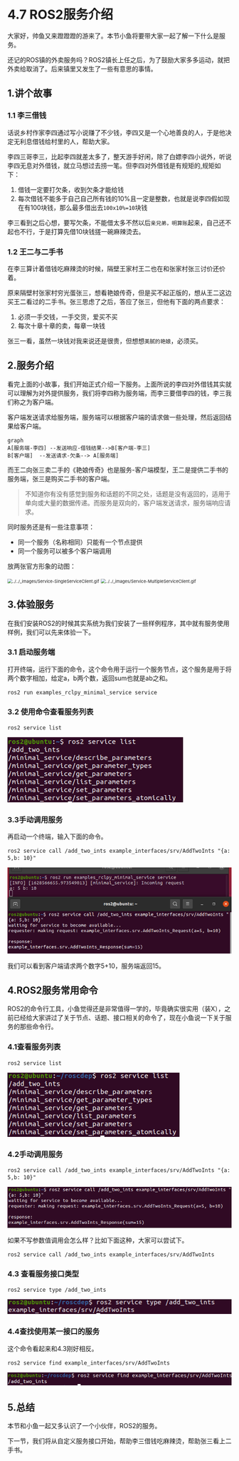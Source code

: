 # 4.7 ROS2服务介绍

大家好，帅鱼又来蹬蹬蹬的游来了。本节小鱼将要带大家一起了解一下什么是服务。

还记的ROS镇的外卖服务吗？ROS2镇长上任之后，为了鼓励大家多多运动，就把外卖给取消了。后来镇里又发生了一些有意思的事情。

## 1.讲个故事

### 1.1 李三借钱

话说乡村作家李四通过写小说赚了不少钱，李四又是一个心地善良的人，于是他决定无利息借钱给村里的人，帮助大家。

李四三哥李三，比起李四就差太多了，整天游手好闲，除了白嫖李四小说外，听说李四无息对外借钱，就立马想过去捞一笔。但李四对外借钱是有规矩的,规矩如下：

1. 借钱一定要打欠条，收到欠条才能给钱
2. 每次借钱不能多于自己自己所有钱的10%且一定是整数，也就是说李四假如现在有100块钱，那么最多借出去`100x10%=10`块钱

李三看到之后心想，要写欠条，不能借太多不然以后`亲兄弟，明算账`起来，自己还不起也不行，于是打算先借10块钱搓一碗麻辣烫去。

### 1.2 王二与二手书

在李三算计着借钱吃麻辣烫的时候，隔壁王家村王二也在和张家村张三讨价还价着。

原来隔壁村张家村穷光蛋张三，想看艳娘传奇，但是买不起正版的，想从王二这边买王二看过的二手书。张三思虑了之后，答应了张三，但他有下面的两点要求：

1. 必须一手交钱，一手交货，爱买不买
2. 每次十章十章的卖，每章一块钱

张三一看，虽然一块钱对我来说还是很贵，但想想`美腻的艳娘`，必须买。



## 2.服务介绍

看完上面的小故事，我们开始正式介绍一下服务。上面所说的李四对外借钱其实就可以理解为对外提供服务，我们将李四称为服务端，而李三要借李四的钱，李三我们称之为客户端。

客户端发送请求给服务端，服务端可以根据客户端的请求做一些处理，然后返回结果给客户端。

```mermaid
graph 
A[服务端-李四] --发送响应-借钱结果-->B[客户端-李三]
B[客户端]  --发送请求-欠条--> A[服务端]
```

而王二向张三卖二手的《艳娘传奇》也是服务-客户端模型，王二是提供二手书的服务端，张三是购买二手书的客户端。

> 不知道你有没有感觉到服务和话题的不同之处，话题是没有返回的，适用于单向或大量的数据传递。而服务是双向的，客户端发送请求，服务端响应请求。

同时服务还是有一些注意事项：

- 同一个服务（名称相同）只能有一个节点提供
- 同一个服务可以被多个客户端调用

放两张官方形象的动图：

<img src="http://docs.ros.org/en/foxy/_images/Service-SingleServiceClient.gif" alt="../../_images/Service-SingleServiceClient.gif" style="zoom: 67%;" />

<img src="http://docs.ros.org/en/foxy/_images/Service-MultipleServiceClient.gif" alt="../../_images/Service-MultipleServiceClient.gif" style="zoom:67%;" />

## 3.体验服务

在我们安装ROS2的时候其实系统为我们安装了一些样例程序，其中就有服务使用样例，我们可以先来体验一下。

### 3.1 启动服务端

打开终端，运行下面的命令，这个命令用于运行一个服务节点，这个服务是用于将两个数字相加，给定a，b两个数，返回sum也就是ab之和。

```
ros2 run examples_rclpy_minimal_service service
```

### 3.2 使用命令查看服务列表

```
ros2 service list
```

![image-20210810104048993](4.7ROS2服务介绍/imgs/image-20210810104048993.png)

### 3.3手动调用服务

再启动一个终端，输入下面的命令。

```
ros2 service call /add_two_ints example_interfaces/srv/AddTwoInts "{a: 5,b: 10}"
```

![image-20210810113831471](4.7ROS2服务介绍/imgs/image-20210810113831471.png)

我们可以看到客户端请求两个数字5+10，服务端返回15。

## 4.ROS2服务常用命令

ROS2的命令行工具，小鱼觉得还是非常值得一学的，毕竟确实很实用（装X），之前已经给大家讲过了关于节点、话题、接口相关的命令了，现在小鱼说一下关于服务的那些命令行。

### 4.1查看服务列表

```
ros2 service list
```

![image-20210810115216800](4.7ROS2服务介绍/imgs/image-20210810115216800.png)

### 4.2手动调用服务

```
ros2 service call /add_two_ints example_interfaces/srv/AddTwoInts "{a: 5,b: 10}"
```

![image-20210810115316799](4.7ROS2服务介绍/imgs/image-20210810115316799.png)

如果不写参数值调用会怎么样？比如下面这种，大家可以尝试下。

```
ros2 service call /add_two_ints example_interfaces/srv/AddTwoInts
```

### 4.3 查看服务接口类型

```
ros2 service type /add_two_ints
```

![image-20210810115428267](4.7ROS2服务介绍/imgs/image-20210810115428267.png)

### 4.4查找使用某一接口的服务

这个命令看起来和4.3刚好相反。

```
ros2 service find example_interfaces/srv/AddTwoInts
```

![image-20210810115552147](4.7ROS2服务介绍/imgs/image-20210810115552147.png)



## 5.总结

本节和小鱼一起又多认识了一个小伙伴，ROS2的服务。

下一节，我们将从自定义服务接口开始，帮助李三借钱吃麻辣烫，帮助张三看上二手书。

